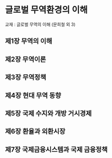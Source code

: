 # 글로벌 무역환경의 이해
교재 : 글로벌 무역의 이해 (문희철 외 3)

## 제1장 무역의 이해

## 제2장 무역이론

## 제3장 무역정책

## 제4장 현대 무역 동향

## 제5장 국제 수지와 개방 거시경제

## 제6장 환율과 외환시장

## 제7장 국제금융시스템과 국제 금융정책
